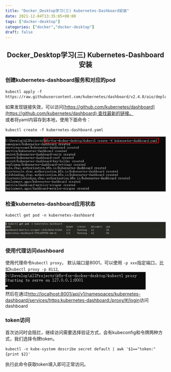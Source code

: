 ```yaml
---
title: "Docker_Desktop学习(三) Kubernetes-Dashboard安装"
date: 2021-12-04T13:35:05+08:00
tags: ["docker-desktop"]
categories: ["docker","docker-desktop"]
draft: false
---
```

## <center>Docker_Desktop学习(三) Kubernetes-Dashboard安装</center>
### 创建kubernetes-dashboard服务和对应的pod  
    kubectl apply -f https://raw.githubusercontent.com/kubernetes/dashboard/v2.4.0/aio/deploy/recommended.yaml
如果发现链接失效，可以访问[https://github.com/kubernetes/dashboard](https://github.com/kubernetes/dashboard),查找最新的链接。  
或者将yaml内容存到本地，使用下面命令：    
```
kubectl create -f kubernetes-dashboard.yaml
```

![dd3-1](/images/docker_desktop/dd3_1.png)
### 检查kubernetes-dashboard应用状态
    kubectl get pod -n kubernetes-dashboard  
![dd3-3](/images/docker_desktop/dd3_3.png)
  

### 使用代理访问dashboard  
使用代理命令`kubectl proxy`， 默认端口是8001，可以使用 `-p xxx`指定端口，比如`kubectl proxy -p 8112`,  
![dd3-2](/images/docker_desktop/dd3_2.png)  
然后在通过[http://localhost:8001/api/v1/namespaces/kubernetes-dashboard/services/https:kubernetes-dashboard:/proxy/#/login](http://localhost:8001/api/v1/namespaces/kubernetes-dashboard/services/https:kubernetes-dashboard:/proxy/#/login)访问dashboard  

### token访问
首次访问时会阻拦，继续访问需要选择验证方式，会有kubeconfig和令牌两种方式，我们选择令牌token。  
```
kubectl -n kube-system describe secret default | awk '$1=="token:"{print $2}'  
```
执行此命令获取token填入即可正常访问。
